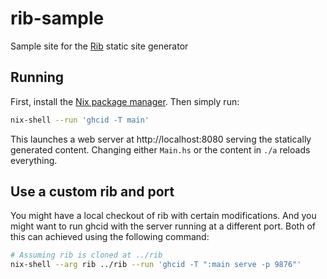 # rib-sample

Sample site for the [Rib](https://github.com/srid/rib) static site generator

## Running

First, install the [Nix package manager](https://nixos.org/nix/). Then simply
run:

```bash
nix-shell --run 'ghcid -T main'
```

This launches a web server at http://localhost:8080 serving the statically
generated content. Changing either `Main.hs` or the content in `./a` reloads everything.

## Use a custom rib and port

You might have a local checkout of rib with certain modifications. And you might
want to run ghcid with the server running at a different port. Both of this can
achieved using the following command:

```bash
# Assuming rib is cloned at ../rib
nix-shell --arg rib ../rib --run 'ghcid -T ":main serve -p 9876"'
```
